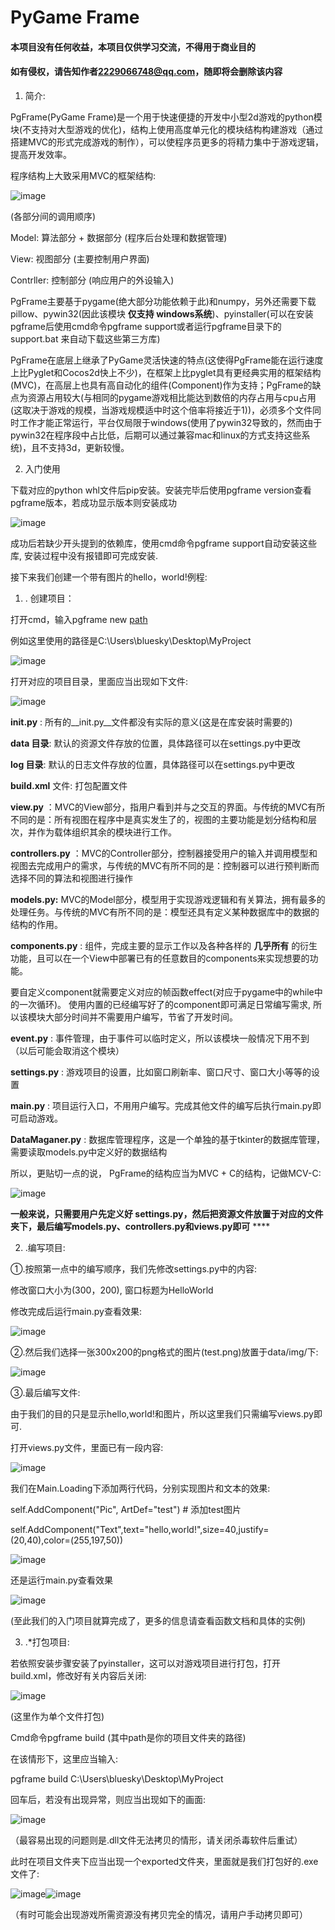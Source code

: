 #          **PyGame Frame**
####  本项目没有任何收益，本项目仅供学习交流，不得用于商业目的
####  如有侵权，请告知作者[2229066748@qq.com](http://mail.qq.com/cgi-bin/qm_share?t=qm_mailme&email=2_np6eLr7e3s7_Obqqr1uLS2)，随即将会删除该内容

1.  简介:

PgFrame(PyGame
Frame)是一个用于快速便捷的开发中小型2d游戏的python模块(不支持对大型游戏的优化)，结构上使用高度单元化的模块结构构建游戏（通过搭建MVC的形式完成游戏的制作），可以使程序员更多的将精力集中于游戏逻辑，提高开发效率。

程序结构上大致采用MVC的框架结构:

![image](https://github.com/EagleBaby/pygame-gameframe/raw/master/images/PgFrame166.png)

(各部分间的调用顺序)

Model: 算法部分 \+ 数据部分 (程序后台处理和数据管理)

View: 视图部分 (主要控制用户界面)

Contrller: 控制部分 (响应用户的外设输入)



PgFrame主要基于pygame(绝大部分功能依赖于此)和numpy，另外还需要下载pillow、pywin32(因此该模块 **仅支持
windows系统**)、pyinstaller(可以在安装pgframe后使用cmd命令pgframe
support或者运行pgframe目录下的support.bat 来自动下载这些第三方库)

PgFrame在底层上继承了PyGame灵活快速的特点(这使得PgFrame能在运行速度上比Pyglet和Cocos2d快上不少)，在框架上比pyglet具有更经典实用的框架结构(MVC)，在高层上也具有高自动化的组件(Component)作为支持；PgFrame的缺点为资源占用较大(与相同的pygame游戏相比能达到数倍的内存占用与cpu占用(这取决于游戏的规模，当游戏规模适中时这个倍率将接近于1))，必须多个文件同时工作才能正常运行，平台仅局限于windows(使用了pywin32导致的，然而由于pywin32在程序段中占比低，后期可以通过兼容mac和linux的方式支持这些系统)，且不支持3d，更新较慢。



2. 入门使用

下载对应的python whl文件后pip安装。安装完毕后使用pgframe version查看pgframe版本，若成功显示版本则安装成功

![image](https://github.com/EagleBaby/pygame-gameframe/raw/master/images/PgFrame825.png)

成功后若缺少开头提到的依赖库，使用cmd命令pgframe support自动安装这些库, 安装过程中没有报错即可完成安装.



接下来我们创建一个带有图片的hello，world!例程:

1) . 创建项目：

打开cmd，输入pgframe new [path]([path]是你选择的文件夹路径，项目将创建在这个路径下，该路径下已有的文件将被移除)

例如这里使用的路径是C:\Users\bluesky\Desktop\MyProject

![image](https://github.com/EagleBaby/pygame-gameframe/raw/master/images/PgFrame1045.png)

打开对应的项目目录，里面应当出现如下文件:

![image](https://github.com/EagleBaby/pygame-gameframe/raw/master/images/PgFrame1069.png)

 **__init__.py**  : 所有的__init.py__文件都没有实际的意义(这是在库安装时需要的)

 **data 目录**: 默认的资源文件存放的位置，具体路径可以在settings.py中更改

 **log 目录**: 默认的日志文件存放的位置，具体路径可以在settings.py中更改

 **build.xml** 文件: 打包配置文件

 **view.py**
：MVC的View部分，指用户看到并与之交互的界面。与传统的MVC有所不同的是：所有视图在程序中是真实发生了的，视图的主要功能是划分结构和层次，并作为载体组织其余的模块进行工作。

 **controllers.py**
：MVC的Controller部分，控制器接受用户的输入并调用模型和视图去完成用户的需求，与传统的MVC有所不同的是：控制器可以进行预判断而选择不同的算法和视图进行操作

 **models.py:**
MVC的Model部分，模型用于实现游戏逻辑和有关算法，拥有最多的处理任务。与传统的MVC有所不同的是：模型还具有定义某种数据库中的数据的结构的作用。

 **components.py** : 组件，完成主要的显示工作以及各种各样的 **几乎所有**
的衍生功能，且可以在一个View中部署已有的任意数目的components来实现想要的功能。

要自定义component就需要定义对应的帧函数effect(对应于pygame中的while中的一次循环)。
使用内置的已经编写好了的component即可满足日常编写需求, 所以该模块大部分时间并不需要用户编写，节省了开发时间。

 **event.py** : 事件管理，由于事件可以临时定义，所以该模块一般情况下用不到（以后可能会取消这个模块）

 **settings.py** : 游戏项目的设置，比如窗口刷新率、窗口尺寸、窗口大小等等的设置

 **main.py** : 项目运行入口，不用用户编写。完成其他文件的编写后执行main.py即可启动游戏。

 **DataMaganer.py** : 数据库管理程序，这是一个单独的基于tkinter的数据库管理，需要读取models.py中定义好的数据结构



所以，更贴切一点的说， PgFrame的结构应当为MVC + C的结构，记做MCV-C:

![image](https://github.com/EagleBaby/pygame-gameframe/raw/master/images/PgFrame1975.png)



 **一般来说，只需要用户先定义好
settings.py，然后把资源文件放置于对应的文件夹下，最后编写models.py、controllers.py和views.py即可** ****

2)  .编写项目:

①.按照第一点中的编写顺序，我们先修改settings.py中的内容:

修改窗口大小为(300，200), 窗口标题为HelloWorld

修改完成后运行main.py查看效果:

![image](https://github.com/EagleBaby/pygame-gameframe/raw/master/images/PgFrame2159.png)

②.然后我们选择一张300x200的png格式的图片(test.png)放置于data/img/下:

![image](https://github.com/EagleBaby/pygame-gameframe/raw/master/images/PgFrame2212.png)

③.最后编写文件:

由于我们的目的只是显示hello,world!和图片，所以这里我们只需编写views.py即可.

打开views.py文件，里面已有一段内容:

![image](https://github.com/EagleBaby/pygame-gameframe/raw/master/images/PgFrame2296.png)

我们在Main.Loading下添加两行代码，分别实现图片和文本的效果:

self.AddComponent("Pic", ArtDef="test")  # 添加test图片

self.AddComponent("Text",text="hello,world!",size=40,justify=(20,40),color=(255,197,50))

![image](https://github.com/EagleBaby/pygame-gameframe/raw/master/images/PgFrame2475.png)

还是运行main.py查看效果

![image](https://github.com/EagleBaby/pygame-gameframe/raw/master/images/PgFrame2493.png)

(至此我们的入门项目就算完成了，更多的信息请查看函数文档和具体的实例)

3) .*打包项目:

若依照安装步骤安装了pyinstaller，这可以对游戏项目进行打包，打开build.xml，修改好有关内容后关闭:

![image](https://github.com/EagleBaby/pygame-gameframe/raw/master/images/PgFrame2598.png)

(这里作为单个文件打包)

Cmd命令pgframe build <path>(其中path是你的项目文件夹的路径)

在该情形下，这里应当输入:

pgframe build C:\Users\bluesky\Desktop\MyProject

回车后，若没有出现异常，则应当出现如下的画面:

![image](https://github.com/EagleBaby/pygame-gameframe/raw/master/images/PgFrame2745.png)

（最容易出现的问题则是.dll文件无法拷贝的情形，请关闭杀毒软件后重试）

此时在项目文件夹下应当出现一个exported文件夹，里面就是我们打包好的.exe文件了:

![image](https://github.com/EagleBaby/pygame-gameframe/raw/master/images/PgFrame2830.png)![image](https://github.com/EagleBaby/pygame-gameframe/raw/master/images/PgFrame2831.png)

（有时可能会出现游戏所需资源没有拷贝完全的情况，请用户手动拷贝即可）
